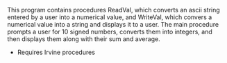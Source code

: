 This program contains procedures ReadVal, which converts an ascii string
entered by a user into a numerical value, and WriteVal, which convers a numerical value
into a string and displays it to a user. The main procedure prompts a user for 10 signed numbers,
converts them into integers, and then displays them along with their sum and average.

* Requires Irvine procedures
